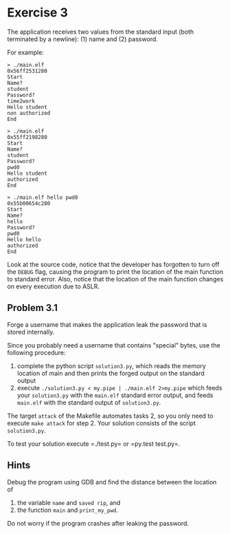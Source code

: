 # Exercise 3

The application receives two values from the standard input (both terminated by a newline): (1) name and (2) password.

For example:
```
> ./main.elf 
0x56ff2531280
Start
Name? 
student
Password?
time2work
Hello student
non authorized
End

> ./main.elf
0x55ff2198280
Start
Name?
student
Password?
pwd0
Hello student
authorized
End

> ./main.elf hello pwd0
0x55b00654c280
Start
Name?
hello
Password?
pwd0
Hello hello 
authorized
End
```

Look at the source code, notice that the developer has forgotten to turn off the `DEBUG` flag, causing the program to print the location of the main function to standard error. Also, notice that the location of the main function changes on every execution due to ASLR.

## Problem 3.1
Forge a username that makes the application leak the password that is stored internally.

Since you probably need a username that contains "special" bytes, use the following procedure:
1. complete the python script `solution3.py`, which reads the memory location of main and then prints the forged output on the standard output
2. execute `./solution3.py < my.pipe | ./main.elf 2>my.pipe` which feeds your `solution3.py` with the `main.elf` standard error output, and feeds `main.elf` with the standard output of `solution3.py`.

The target `attack` of the Makefile automates tasks 2, so you only need to execute `make attack` for step 2.  Your solution consists of the script `solution3.py`.

To test your solution execute =./test.py= or =py.test test.py=.

## Hints
Debug the program using GDB and find the distance between the location of
1. the variable `name` and `saved rip`, and 
2. the function `main` and `print_my_pwd`.

Do not worry if the program crashes after leaking the password.

